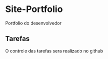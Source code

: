 # Site-Portfolio
Portfolio do desenvolvedor

## Tarefas

O controle das tarefas sera realizado no github